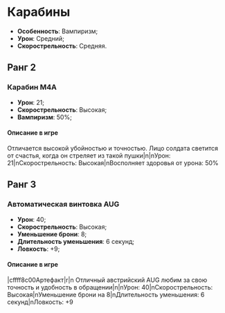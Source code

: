 # Карабины

* **Особенность**: Вампиризм;
* **Урон**: Средний;
* **Скорострельность**: Средняя.

## Ранг 2

### Карабин М4А

* **Урон**: 21;
* **Скорострельность**: Высокая;
* **Вампиризм**: 50%;

#### Описание в игре
Отличается высокой убойностью и точностью. Лицо солдата светится от счастья, когда он стреляет из такой пушки|n|nУрон: 21|nСкорострельность: Высокая|nВосполняет здоровья от урона: 50%

## Ранг 3

### Автоматическая винтовка AUG

* **Урон**: 40;
* **Скорострельность**: Высокая;
* **Уменьшение брони**: 8;
* **Длительность уменьшения**: 6 секунд;
* **Ловкость**: +9;

#### Описание в игре
|cffff8c00Артефакт|r|n Отличный австрийский AUG любим за свою точность и удобность в обращении|n|nУрон: 40|nСкорострельность: Высокая|nУменьшение брони на 8|nДлительность уменьшения: 6 секунд|nЛовкость: +9